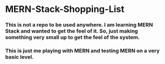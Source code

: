 # MERN-Stack-Shopping-List

### This is not a repo to be used anywhere. I am learning MERN Stack and wanted to get the feel of it. So, just making something very small up to get the feel of the system.
 
### This is just me playing with MERN and testing MERN on a very basic level.